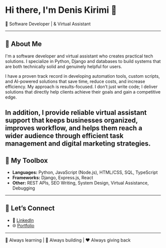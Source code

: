 # Hi there, I'm Denis Kirimi 👋  
🚀 Software Developer | & Virtual Assistant

---

## 🌟 About Me

I'm a software developer and virtual assistant who creates practical tech solutions. I specialize in Python, Django and databases to build systems that are both technically solid and genuinely helpful for users.

I have a proven track record in developing automation tools, custom scripts, and AI-powered solutions that save time, reduce costs, and increase efficiency. My approach is results-focused. I don’t just write code; I deliver solutions that directly help clients achieve their goals and gain a competitive edge.

In addition, I provide reliable virtual assistant support that keeps businesses organized, improves workflow, and helps them reach a wider audience through efficient task management and digital marketing strategies.
---



## 🧰 My Toolbox

- **Languages:** Python, JavaScript (Node.js), HTML/CSS, SQL, TypeScript
- **Frameworks:** Django, Express.js, React
- **Other:** REST APIs, SEO Writing, System Design, Virtual Assistance, Debugging

---


## 🤝 Let’s Connect

- 💼 [LinkedIn](https://www.linkedin.com/in/denis-kirimi/)
- 🌐 [Portfolio](https://denis-kirimi.vercel.app/)

---

🌱 Always learning | 🚀 Always building | ❤️ Always giving back

